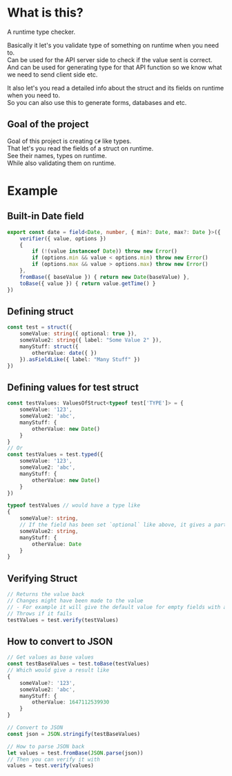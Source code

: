 # What is this?
A runtime type checker.

Basically it let's you validate type of something on runtime when you need to.<br/>
Can be used for the API server side to check if the value sent is correct.<br/>
And can be used for generating type for that API function so we know what we need to send client side etc.<br/>

It also let's you read a detailed info about the struct and its fields on runtime when you need to.<br/>
So you can also use this to generate forms, databases and etc.<br/>

## Goal of the project
Goal of this project is creating `C#` like types.<br/>
That let's you read the fields of a struct on runtime.<br/>
See their names, types on runtime.<br/>
While also validating them on runtime.<br/>

# Example

## Built-in Date field
```ts
export const date = field<Date, number, { min?: Date, max?: Date }>({
    verifier({ value, options })
    {
        if (!(value instanceof Date)) throw new Error()
        if (options.min && value < options.min) throw new Error()
        if (options.max && value > options.max) throw new Error()
    },
    fromBase({ baseValue }) { return new Date(baseValue) },
    toBase({ value }) { return value.getTime() }
})
```

## Defining struct
```ts
const test = struct({
    someValue: string({ optional: true }),
    someValue2: string({ label: "Some Value 2" }),
    manyStuff: struct({
        otherValue: date({ })
    }).asFieldLike({ label: "Many Stuff" })
})
```

## Defining values for test struct
```ts
const testValues: ValuesOfStruct<typeof test['TYPE']> = {
    someValue: '123',
    someValue2: 'abc',
    manyStuff: {
        otherValue: new Date()
    }
}
// Or 
const testValues = test.typed({
    someValue: '123',
    someValue2: 'abc',
    manyStuff: {
        otherValue: new Date()
    }
})
```
```ts
typeof testValues // would have a type like
{
    someValue?: string,
    // If the field has been set `optional` like above, it gives a partial type in struct
    someValue2: string,
    manyStuff: {
        otherValue: Date
    }
}
```

## Verifying Struct
```ts
// Returns the value back
// Changes might have been made to the value
// - For example it will give the default value for empty fields with a default value 
// Throws if it fails
testValues = test.verify(testValues)
```

## How to convert to JSON
```ts
// Get values as base values
const testBaseValues = test.toBase(testValues)
// Which would give a result like
{
    someValue?: '123',
    someValue2: 'abc',
    manyStuff: {
        otherValue: 1647112539930
    }
}

// Convert to JSON
const json = JSON.stringify(testBaseValues)

// How to parse JSON back
let values = test.fromBase(JSON.parse(json))
// Then you can verify it with
values = test.verify(values)
```
